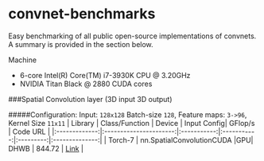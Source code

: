 convnet-benchmarks
==================

Easy benchmarking of all public open-source implementations of convnets.
A summary is provided in the section below.

Machine 
- 6-core Intel(R) Core(TM) i7-3930K CPU @ 3.20GHz
- NVIDIA Titan Black @ 2880 CUDA cores

###Spatial Convolution layer (3D input 3D output)


#####Configuration: Input: `128x128` Batch-size `128`, Feature maps: `3->96`,  Kernel Size `11x11`
| Library       | Class/Function         | Device | Input Config| GFlop/s   | Code URL       |
|:-------------:|:----------------------:|:-----------:|:-----------:|:---------:|:--------------:|
| Torch-7       | nn.SpatialConvolutionCUDA |GPU| DHWB | 844.72  | [Link](https://github.com/torch/cunn/blob/master/SpatialConvolutionCUDA/updateOutput.cu) |


